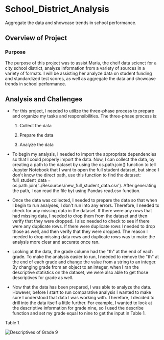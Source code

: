 # School_District_Analysis
Aggregate the data and showcase trends in school performance.

## Overview of Project
### Purpose
The purpose of this project was to assist Maria, the cheif data scienct for a city school district, analyze information from a variety of sources in a variety of formats. I will be assisting her analyze data on student funding and standardized test scores, as well as aggregate the data and showcase trends in school performance. 

## Analysis and Challenges

- For this project, I needed to utilize the three-phase process to prepare and organize my tasks and responsibilities. The three-phase process is: 

    1. Collect the data
    
    2. Prepare the data
    
    3. Analyze the data
    
- To begin my analysis, I needed to import the appropriate dependencies so that I could properly import the data. Now, I can collect the data, by creating a path to the dataset by using the os.path.join() function to tell Jupyter Notebook that I want to open the full student dataset, but since I don't know the direct path, use this function to find the dataset: full_student_data = os.path.join('../Resources/new_full_student_data.csv'). After generating the path, I can read the file byt using Pandas read.csv function. 

- Once the data was collected, I needed to prepare the data so that when I begin to run analyses, I don't run into any errors. Therefore, I needed to check for any missing data in the dataset. If there were any rows that had missing data, I needed to drop them from the dataset and then verify that they were dropped. I also needed to check to see if there were any duplicate rows. If there were duplicate rows I needed to drop those as well, and then verify that they were dropped. The reason I needed to drop missing data rows and duplicate rows was to make the analysis more clear and accurate once ran. 

- Looking at the data, the grade column had the "th" at the end of each grade. To make the analysis easier to run, I needed to remove the "th" at the end of each grade and change the value from a string to an integer. By changing grade from an object to an integer, when I ran the descriptive statistics on the dataset, we were also able to get those descriptives for grade as well. 

- Now that the data has been prepared, I was able to analyze the data. However, before I start to run comparative analysis I wanted to make sure I understood that data I was working with. Therefore, I decided to drill into the data itself a little further. For example, I wanted to look at the descriptive information for grade nine, so I used the describe function and set my grade equal to nine to get the input in Table 1. 

Table 1. 

![Descriptives of Grade 9](Descriptives_of_Grade_9.png)



